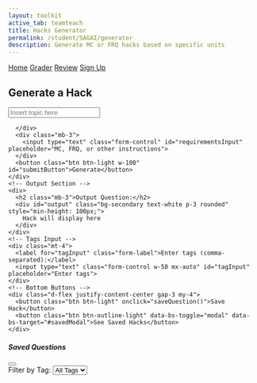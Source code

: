 ```yaml
---
layout: toolkit
active_tab: teamteach
title: Hacks Generator
permalink: /student/SAGAI/generator
description: Generate MC or FRQ hacks based on specific units
---
```


<div class="container-fluid bg-dark text-white py-3">
  <!-- Navigation buttons -->
  <div class="text-center mb-3">
    <a href="{{site.baseurl}}/student/TeamTeachToolkit" class="btn btn-outline-light mx-2">Home</a>
    <a href="{{site.baseurl}}/student/TeamTeachToolkit/grader" class="btn btn-outline-light mx-2">Grader</a>
    <a href="{{site.baseurl}}/student/TeamTeachToolkit/review" class="btn btn-outline-light mx-2">Review</a>
    <a href="{{site.baseurl}}/student/TeamTeachToolkit/signup" class="btn btn-outline-light mx-2">Sign Up</a>
  </div>

  <!-- Generator Form -->
  <div class="container text-center">
    <div class="mb-4">
      <h2 class="mb-3">Generate a Hack</h2>
      <div class="mb-3">
        <input type="text" class="form-control" id="topicInput" placeholder="Insert topic here">

      </div>
      <div class="mb-3">
        <input type="text" class="form-control" id="requirementsInput" placeholder="MC, FRQ, or other instructions">
      </div>
      <button class="btn btn-light w-100" id="submitButton">Generate</button>
    </div>
    <!-- Output Section -->
    <div>
      <h2 class="mb-3">Output Question:</h2>
      <div id="output" class="bg-secondary text-white p-3 rounded" style="min-height: 100px;">
        Hack will display here
      </div>
    </div>
    <!-- Tags Input -->
    <div class="mt-4">
      <label for="tagInput" class="form-label">Enter tags (comma-separated):</label>
      <input type="text" class="form-control w-50 mx-auto" id="tagInput" placeholder="Enter tags">
    </div>
    <!-- Bottom Buttons -->
    <div class="d-flex justify-content-center gap-3 my-4">
      <button class="btn btn-light" onclick="saveQuestion()">Save Hack</button>
      <button class="btn btn-outline-light" data-bs-toggle="modal" data-bs-target="#savedModal">See Saved Hacks</button>
    </div>
  </div>
</div>

<!-- Modal for Saved Questions -->
<div class="modal fade" id="savedModal" tabindex="-1" aria-labelledby="savedModalLabel" aria-hidden="true">
  <div class="modal-dialog modal-lg text-white">
    <div class="modal-content bg-dark">
      <div class="modal-header">
        <h5 class="modal-title" id="savedModalLabel">Saved Questions</h5>
        <button type="button" class="btn-close btn-close-white" data-bs-dismiss="modal" aria-label="Close"></button>
      </div>
      <div class="modal-body">
        <label for="tagFilter" class="form-label">Filter by Tag:</label>
        <select id="tagFilter" class="form-select mb-3" onchange="loadSavedQuestions()">
          <option value="">All Tags</option>
        </select>
        <ul id="saved-questions" class="list-group"></ul>
      </div>
    </div>
  </div>
</div>

<script type="module">
  import { javaURI } from '{{site.baseurl}}/assets/js/api/config.js';

  async function submitRequirements() {
    const topic = document.getElementById('topicInput').value;
    const requirements = document.getElementById('requirementsInput').value;
    const userRequest = { topic, requirements };

    try {
      const response = await fetch(`${javaURI}/generate/question`, {
        method: 'POST',
        headers: { 'Content-Type': 'application/json' },
        body: JSON.stringify(userRequest)
      });

      if (!response.ok) throw new Error('Network error: ' + response.statusText);

      const question = await response.text();
      displayQuestion(question);
    } catch (error) {
      alert('Error generating question: ' + error.message);
    }
  }

  function displayQuestion(question) {
    const outputElement = document.getElementById('output');
    const formatted = question
      .replace(/\*\*(.*?)\*\*/g, '<strong>$1</strong>')
      .replace(/(?:\r\n|\r|\n)/g, '<br>')
      .replace(/(A\.\s|B\.\s|C\.\s|D\.\s)/g, '<br><strong>$1</strong>')
      .replace(/```([\s\S]*?)```/g, '<pre><code>$1</code></pre>');
    outputElement.innerHTML = formatted;
  }

  async function saveQuestion() {
    const question = document.getElementById('output').innerHTML;
    const tags = document.getElementById('tagInput').value.split(',').map(t => t.trim());

    if (!question) return alert('No question to save!');

    const data = { question, tags };
    try {
      const res = await fetch(`${javaURI}/save-question`, {
        method: 'POST',
        headers: { 'Content-Type': 'application/json' },
        body: JSON.stringify(data)
      });

      if (res.ok) {
        alert('Question saved!');
        loadTags();
      } else {
        alert('Save failed.');
      }
    } catch (err) {
      alert('Save error: ' + err.message);
    }
  }

  async function loadSavedQuestions() {
    const tagFilter = document.getElementById('tagFilter').value;
    const list = document.getElementById('saved-questions');
    list.innerHTML = '';

    try {
      const res = await fetch(`${javaURI}/saved-questions`);
      const data = await res.json();

      data.forEach(({ question, tags }) => {
        if (!tagFilter || tags.includes(tagFilter)) {
          const item = document.createElement('li');
          item.className = 'list-group-item bg-secondary text-white mb-2';

          const tagDiv = tags.map(tag => `<span class="badge bg-primary me-1">${tag}</span>`).join('');
          item.innerHTML = `${tagDiv}<div class="mt-2">${question}</div>`;
          list.appendChild(item);
        }
      });
    } catch (err) {
      alert('Error loading questions: ' + err.message);
    }
  }

  async function loadTags() {
    const dropdown = document.getElementById('tagFilter');
    dropdown.innerHTML = '<option value="">All Tags</option>';

    try {
      const res = await fetch(`${javaURI}/saved-questions`);
      const questions = await res.json();
      const uniqueTags = new Set();

      questions.forEach(({ tags }) => tags.forEach(tag => uniqueTags.add(tag)));
      uniqueTags.forEach(tag => {
        const opt = document.createElement('option');
        opt.value = tag;
        opt.textContent = tag;
        dropdown.appendChild(opt);
      });
    } catch (err) {
      console.error('Tag load error:', err);
    }
  }

  document.getElementById('submitButton').addEventListener('click', submitRequirements);
  window.saveQuestion = saveQuestion;
  window.loadSavedQuestions = loadSavedQuestions;
</script>
